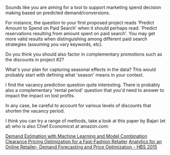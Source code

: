 Sounds like you are aiming for a tool to support marketing spend decision making based on predicted demand/conversions. 

For instance, the question to your first proposed project reads 'Predict Amount to Spend on Paid Search' when 
it should perhaps read: 'Predict reservations resulting from amount spent on paid search'. You may get more valid results 
when distinguishing among different paid search strategies (assuming you vary keywords, etc). 

Do you think you should also factor in complementary promotions such as the discounts in project #2?

What's your plan for capturing seasonal effects in the data? This would probably start with defining what 'season' means in your context.

I find the vacancy prediction question quite interesting. There is probably also a complementary 'rental period' question that you'd need to answer to impact the impact on lost profits. 

In any case, be careful to account for various levels of discounts that shorten the vacancy period. 

I think you can try a range of methods, take a look at this paper by Bajari (et al) who is also Chief Economicst at amazon.com:

[Demand Estimation with Machine Learning and Model Combination](http://faculty.washington.edu/bajari/research/DataMiningDemand2015-2-4.pdf)
[Clearance Pricing Optimization for a Fast-Fashion Retailer](http://faculty.london.edu/jgallien/CaroGallien_ClearancePricingOptimizationForFastFashion.pdf)
[Analytics for an Online Retailer- Demand Forecasting and Price Optimization - HBS 2015](http://www.hbs.edu/faculty/Publication%20Files/kris%20Analytics%20for%20an%20Online%20Retailer_6ef5f3e6-48e7-4923-a2d4-607d3a3d943c.pdf)